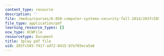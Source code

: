 ```yaml
---
content_type: resource
description: ''
file: /media/courses/6-858-computer-systems-security-fall-2014/203fc5857417adf28415b7e765eca5ab_OgGTJIgNewE.pdf
file_type: application/pdf
learning_resource_types: []
ocw_type: OCWFile
resourcetype: Document
title: 3play pdf file
uid: 203fc585-7417-adf2-8415-b7e765eca5ab
---
```

